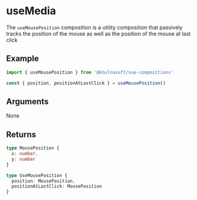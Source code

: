 # useMedia
The `useMousePosition` composition is a utility composition that passively tracks the position of the mouse as well as the position of the mouse at last click

## Example
```typescript
import { useMousePosition } from '@khulnasoft/vue-compositions'

const { position, positionAtLastClick } = useMousePosition()
```

## Arguments
None

## Returns
```ts
type MousePosition {
  x: number,
  y: number
}

type UseMousePosition {
  position: MousePosition,
  positionAtLastClick: MousePosition
}
```
